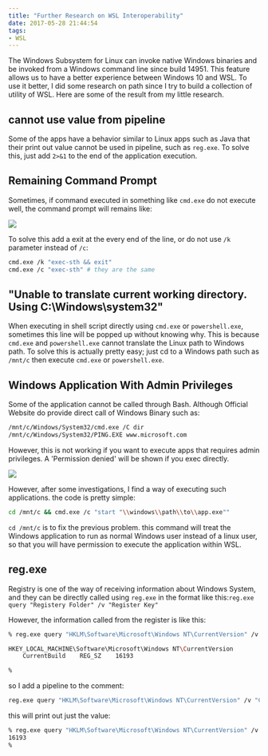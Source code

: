 ```yaml
---
title: "Further Research on WSL Interoperability"
date: 2017-05-28 21:44:54
tags:
- WSL
---
```

The Windows Subsystem for Linux can invoke native Windows binaries and be invoked from a Windows command line since build 14951. This feature allows us to have a better experience between Windows 10 and WSL. To use it better, I did some research on path since I try to build a collection of utility of WSL. Here are some of the result from my little research.

## cannot use value from pipeline

Some of the apps have a behavior similar to Linux apps such as Java that their print out value cannot be used in pipeline, such as `reg.exe`. To solve this, just add `2>&1` to the end of the application execution.  
<!--more-->

## Remaining Command Prompt

Sometimes, if command executed in something like `cmd.exe` do not execute well, the command prompt will remains like:

![](/images/wsl/wsl-path-2.png)

To solve this add a exit at the every end of the line, or do not use `/k` parameter instead of `/c`:

```bash
cmd.exe /k "exec-sth && exit"
cmd.exe /c "exec-sth" # they are the same
```

## "Unable to translate current working directory. Using C:\Windows\system32"

When executing in shell script directly using `cmd.exe` or `powershell.exe`, sometimes this line will be popped up without knowing why. This is because `cmd.exe` and `powershell.exe` cannot translate the Linux path to Windows path. To solve this is actually pretty easy; just cd to a Windows path such as `/mnt/c` then execute `cmd.exe` or `powershell.exe`. 

## Windows Application With Admin Privileges

Some of the application cannot be called through Bash. Although Official Website do provide direct call of Windows Binary such as:

```bash
/mnt/c/Windows/System32/cmd.exe /C dir
/mnt/c/Windows/System32/PING.EXE www.microsoft.com
```

However, this is not working if you want to execute apps that requires admin privileges. A 'Permission denied' will be shown if you exec directly.

![](/images/wsl/wsl-path-1.png)

However, after some investigations, I find a way of executing such applications. the code is pretty simple:

```bash
cd /mnt/c && cmd.exe /c "start "\\windows\\path\\to\\app.exe""
```

`cd /mnt/c` is to fix the previous problem. this command will treat the Windows application to run as normal Windows user instead of a linux user, so that you will have permission to execute the application within WSL.

## reg.exe
Registry is one of the way of receiving information about Windows System, and they can be directly called using `reg.exe` in the format like this:`reg.exe query "Registery Folder" /v "Register Key"`

However, the information called from the register is like this:
```bash
% reg.exe query "HKLM\Software\Microsoft\Windows NT\CurrentVersion" /v "CurrentBuild"

HKEY_LOCAL_MACHINE\Software\Microsoft\Windows NT\CurrentVersion
    CurrentBuild    REG_SZ    16193

%
```

so I add a pipeline to the comment:

```bash
reg.exe query "HKLM\Software\Microsoft\Windows NT\CurrentVersion" /v "CurrentBuild" 2>&1 | sed -n 3p | awk '{ print $3 }' | sed -e 's|\s||g'
```

this will print out just the value:
```bash
% reg.exe query "HKLM\Software\Microsoft\Windows NT\CurrentVersion" /v "CurrentBuild" 2>&1 | sed -n 3p | awk '{ print $3 }' | sed -e 's|\s||g'
16193
%
```